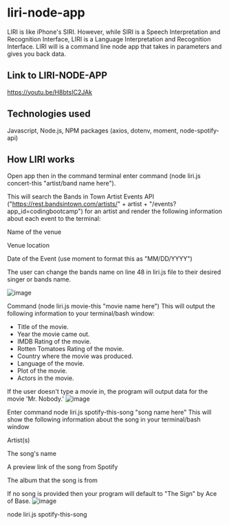 # liri-node-app
LIRI is like iPhone's SIRI. However, while SIRI is a Speech Interpretation and Recognition Interface, LIRI is a Language Interpretation and Recognition Interface. LIRI will is a command line node app that takes in parameters and gives you back data. 

## Link to LIRI-NODE-APP
https://youtu.be/H8btsIC2JAk

## Technologies used
Javascript, Node.js, NPM packages (axios, dotenv, moment, node-spotify-api)


## How LIRI works

Open app then in the command terminal enter command (node liri.js concert-this "artist/band name here").

This will search the Bands in Town Artist Events API ("https://rest.bandsintown.com/artists/" + artist + "/events?app_id=codingbootcamp") for an artist and render the following information about each event to the terminal:


Name of the venue


Venue location


Date of the Event (use moment to format this as "MM/DD/YYYY")

The user can change the bands name on line 48 in liri.js file to their desired singer or bands name.

![image](https://user-images.githubusercontent.com/52431116/72690050-41db4680-3ae6-11ea-80c4-ad30addade68.png)



Command (node liri.js movie-this  "movie name here")
This will output the following information to your terminal/bash window:
  * Title of the movie.
  * Year the movie came out.
  * IMDB Rating of the movie.
  * Rotten Tomatoes Rating of the movie.
  * Country where the movie was produced.
  * Language of the movie.
  * Plot of the movie.
  * Actors in the movie.


If the user doesn't type a movie in, the program will output data for the movie 'Mr. Nobody.'
![image](https://user-images.githubusercontent.com/52431116/72690249-794af280-3ae8-11ea-8f33-0d59a324b49d.png)

Enter command node liri.js spotify-this-song "song name here"
This will show the following information about the song in your terminal/bash window

Artist(s)

The song's name

A preview link of the song from Spotify

The album that the song is from

If no song is provided then your program will default to "The Sign" by Ace of Base.
![image](https://user-images.githubusercontent.com/52431116/72690660-92ee3900-3aec-11ea-9dfb-74fcdb2d179f.png)








node liri.js spotify-this-song



